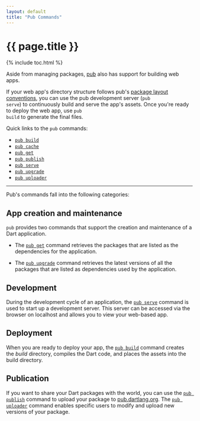 ```yaml
---
layout: default
title: "Pub Commands"
---
```


# {{ page.title }}

{% include toc.html %}

Aside from managing packages, [pub](/tools/pub/) also has support for
building web apps.

If your web app's directory structure follows pub's [package layout
conventions](/tools/pub/package-layout.html), you can use the pub
development server (<code class="literal">pub serve</code>) to continuously
build and serve the app's assets. Once you're ready to deploy the web app,
use <code class="literal">pub build</code> to generate the final files.

Quick links to the `pub` commands:

* [`pub build`](pub-build.html)
* [`pub cache`](pub-cache.html)
* [`pub get`](pub-get.html)
* [`pub publish`](pub-lish.html)
* [`pub serve`](pub-serve.html)
* [`pub upgrade`](pub-upgrade.html)
* [`pub uploader`](pub-uploader.html)

---

Pub's commands fall into the following categories:

## App creation and maintenance

`pub` provides two commands that support
the creation and maintenance of a Dart application.

* The [`pub get`](pub-get.html) command retrieves the packages that are
  listed as the dependencies for the application.

* The [`pub upgrade`](pub-upgrade.html) command retrieves the latest
  versions of all the packages that are listed as dependencies
  used by the application.

## Development

During the development cycle of an application, the
[`pub serve`](pub-serve.html)
command is used to start up a development server.
This server can be accessed via the browser on localhost and
allows you to view your web-based app.

## Deployment

When you are ready to deploy your app, the
[`pub build`](pub-build.html) command
creates the *build* directory, compiles the Dart code, and places 
the assets into the build directory.

## Publication

If you want to share your Dart packages with the world, you can
use the [`pub publish`](pub-lish.html) command to upload your package to 
[pub.dartlang.org](http://pub.dartlang.org). The
[`pub uploader`](pub-uploader.html) command enables specific users
to modify and upload new versions of your package.


